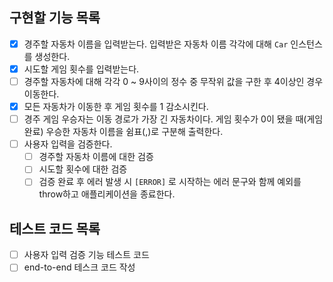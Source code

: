 ## 구현할 기능 목록

- [x] 경주할 자동차 이름을 입력받는다. 입력받은 자동차 이름 각각에 대해 `Car` 인스턴스를 생성한다.
- [x] 시도할 게임 횟수를 입력받는다.
- [ ] 경주할 자동차에 대해 각각 0 ~ 9사이의 정수 중 무작위 값을 구한 후 4이상인 경우 이동한다.
- [x] 모든 자동차가 이동한 후 게임 횟수를 1 감소시킨다.
- [ ] 경주 게임 우승자는 이동 경로가 가장 긴 자동차이다. 게임 횟수가 0이 됐을 때(게임 완료) 우승한 자동차 이름을 쉼표(,)로 구분해 출력한다.
- [ ] 사용자 입력을 검증한다.
  - [ ] 경주할 자동차 이름에 대한 검증
  - [ ] 시도할 횟수에 대한 검증
  - [ ] 검증 완료 후 에러 발생 시 `[ERROR]` 로 시작하는 에러 문구와 함께 예외를 throw하고 애플리케이션을 종료한다.

## 테스트 코드 목록

- [ ] 사용자 입력 검증 기능 테스트 코드
- [ ] end-to-end 테스크 코드 작성
